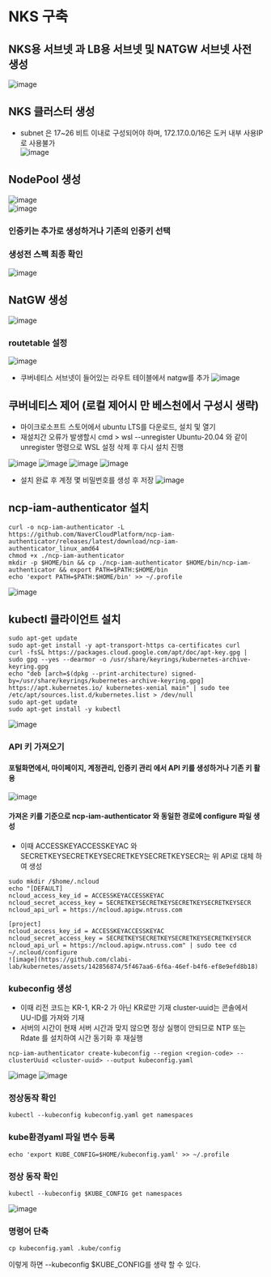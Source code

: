 # NKS 구축
## NKS용 서브넷 과 LB용 서브넷 및 NATGW 서브넷 사전 생성<br>
![image](https://github.com/clabi-lab/kubernetes/assets/142856874/c6dfa2da-00d4-4954-9750-d1f58c3f29bb)<br>

## NKS 클러스터 생성<br>
 - subnet 은 17~26 비트 이내로 구성되어야 하며, 172.17.0.0/16은 도커 내부 사용IP로 사용불가<br>
![image](https://github.com/clabi-lab/kubernetes/assets/142856874/eddb11cc-d2c1-4629-a6d3-107460249780)<br>

## NodePool 생성<br>
![image](https://github.com/clabi-lab/kubernetes/assets/142856874/4399fb68-0937-4af2-8247-a6236528a2c6)<br>
![image](https://github.com/clabi-lab/kubernetes/assets/142856874/0b55c8d3-d769-427f-9d31-16e030c6d8c4)

### 인증키는 추가로 생성하거나 기존의 인증키 선택

### 생성전 스펙 최종 확인<br>
![image](https://github.com/clabi-lab/kubernetes/assets/142856874/78ec33e2-92b4-42d3-acd3-bbd15970fa6b)

## NatGW 생성
![image](https://github.com/clabi-lab/kubernetes/assets/142856874/14a342da-41ba-43a5-ba3f-5b56f494b8ad)

### routetable 설정
![image](https://github.com/clabi-lab/kubernetes/assets/142856874/67a63954-6b9e-459b-b017-afaed426e834)
- 쿠버네티스 서브넷이 들어있는 라우트 테이블에서 natgw를 추가 
![image](https://github.com/clabi-lab/kubernetes/assets/142856874/33662c97-5691-47e9-a9d0-08652acae5b0)

## 쿠버네티스 제어 (로컬 제어시 만 베스천에서 구성시 생략)
- 마이크로소프트 스토어에서 ubuntu LTS를 다운로드, 설치 및 열기<br>
- 재설치간 오류가 발생할시 cmd > wsl --unregister Ubuntu-20.04 와 같이 unregister 명령으로 WSL 설정 삭제 후 다시 설치 진행

![image](https://github.com/clabi-lab/kubernetes/assets/142856874/6c6cd8ed-2fa6-4b06-93dd-93ec828b673b)
![image](https://github.com/clabi-lab/kubernetes/assets/142856874/697097fc-f9b2-4183-a3e0-83ff2148beb5)
![image](https://github.com/clabi-lab/kubernetes/assets/142856874/b0cb453c-e4ab-48cc-b7cd-dad3db692351)
![image](https://github.com/clabi-lab/kubernetes/assets/142856874/38e11f06-0dea-4e2d-8480-e48b3cb33507)
- 설치 완료 후 계정 몇 비밀번호를 생성 후 저장
![image](https://github.com/clabi-lab/kubernetes/assets/142856874/29810583-3b07-4d20-8e89-25741f4fd629)

## ncp-iam-authenticator 설치<br>
```
curl -o ncp-iam-authenticator -L https://github.com/NaverCloudPlatform/ncp-iam-authenticator/releases/latest/download/ncp-iam-authenticator_linux_amd64
chmod +x ./ncp-iam-authenticator
mkdir -p $HOME/bin && cp ./ncp-iam-authenticator $HOME/bin/ncp-iam-authenticator && export PATH=$PATH:$HOME/bin
echo 'export PATH=$PATH:$HOME/bin' >> ~/.profile
```
![image](https://github.com/clabi-lab/kubernetes/assets/142856874/6b71eaff-983a-4692-b743-086ab4f65ee0)


## kubectl 클라이언트 설치<br>
```
sudo apt-get update
sudo apt-get install -y apt-transport-https ca-certificates curl
curl -fsSL https://packages.cloud.google.com/apt/doc/apt-key.gpg | sudo gpg --yes --dearmor -o /usr/share/keyrings/kubernetes-archive-keyring.gpg
echo "deb [arch=$(dpkg --print-architecture) signed-by=/usr/share/keyrings/kubernetes-archive-keyring.gpg] https://apt.kubernetes.io/ kubernetes-xenial main" | sudo tee /etc/apt/sources.list.d/kubernetes.list > /dev/null
sudo apt-get update
sudo apt-get install -y kubectl
```
![image](https://github.com/clabi-lab/kubernetes/assets/142856874/d94f5b20-600c-4aa5-ac8d-71655f5861a6)



### API 키 가져오기<br>
#### 포털화면에서, 마이페이지, 계정관리, 인증키 관리 에서 API 키를 생성하거나 기존 키 활용
![image](https://github.com/clabi-lab/kubernetes/assets/142856874/dd520c7d-8611-466d-88b4-e6e808e74937)

#### 가져온 키를 기준으로 ncp-iam-authenticator 와 동일한 경로에 configure 파일 생성
- 이때 ACCESSKEYACCESSKEYAC 와 SECRETKEYSECRETKEYSECRETKEYSECRETKEYSECR는 위 API로 대체 하여 생성
```
sudo mkdir /$home/.ncloud
echo "[DEFAULT]
ncloud_access_key_id = ACCESSKEYACCESSKEYAC
ncloud_secret_access_key = SECRETKEYSECRETKEYSECRETKEYSECRETKEYSECR
ncloud_api_url = https://ncloud.apigw.ntruss.com

[project]
ncloud_access_key_id = ACCESSKEYACCESSKEYAC
ncloud_secret_access_key = SECRETKEYSECRETKEYSECRETKEYSECRETKEYSECR
ncloud_api_url = https://ncloud.apigw.ntruss.com" | sudo tee cd ~/.ncloud/configure
![image](https://github.com/clabi-lab/kubernetes/assets/142856874/5f467aa6-6f6a-46ef-b4f6-ef8e9efd8b18)
```




### kubeconfig 생성<br>
- 이때 리전 코드는 KR-1, KR-2 가 아닌 KR로만 기재 cluster-uuid는 콘솔에서 UU-ID를 가져와 기재<br>
- 서버의 시간이 현재 서버 시간과 맞지 않으면 정상 실행이 안되므로 NTP 또는 Rdate 를 설치하여 시간 동기화 후 재실행
```
ncp-iam-authenticator create-kubeconfig --region <region-code> --clusterUuid <cluster-uuid> --output kubeconfig.yaml
```
![image](https://github.com/clabi-lab/kubernetes/assets/142856874/ba6a0a5c-36c0-4b02-a20e-5765bc2601bd)
![image](https://github.com/clabi-lab/kubernetes/assets/142856874/8c22ee6d-aec5-4edf-a420-1525f707226d)



### 정상동작 확인
```
kubectl --kubeconfig kubeconfig.yaml get namespaces
```
### kube환경yaml 파일 변수 등록
```
echo 'export KUBE_CONFIG=$HOME/kubeconfig.yaml' >> ~/.profile
```
### 정상 동작 확인
```
kubectl --kubeconfig $KUBE_CONFIG get namespaces
```
![image](https://github.com/clabi-lab/kubernetes/assets/142856874/191cc770-9e1c-4f7d-96b0-b4e50fa75bdb)

### 명령어 단축 
```
cp kubeconfig.yaml .kube/config
```
이렇게 하면 --kubeconfig $KUBE_CONFIG를 생략 할 수 있다.








